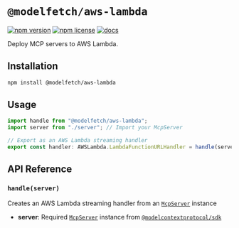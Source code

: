 # `@modelfetch/aws-lambda`

[![npm version](https://img.shields.io/npm/v/@modelfetch/aws-lambda)](https://www.npmjs.com/package/@modelfetch/aws-lambda)
[![npm license](https://img.shields.io/npm/l/@modelfetch/aws-lambda)](https://www.npmjs.com/package/@modelfetch/aws-lambda)
[![docs](https://img.shields.io/badge/docs-modelfetch.com-blue)](https://www.modelfetch.com/docs/runtime/aws-lambda)

Deploy MCP servers to AWS Lambda.

## Installation

```bash
npm install @modelfetch/aws-lambda
```

## Usage

```typescript
import handle from "@modelfetch/aws-lambda";
import server from "./server"; // Import your McpServer

// Export as an AWS Lambda streaming handler
export const handler: AWSLambda.LambdaFunctionURLHandler = handle(server);
```

## API Reference

### `handle(server)`

Creates an AWS Lambda streaming handler from an [`McpServer`](https://github.com/modelcontextprotocol/typescript-sdk?tab=readme-ov-file#server) instance

- **server**: Required [`McpServer`](https://github.com/modelcontextprotocol/typescript-sdk?tab=readme-ov-file#server) instance from [`@modelcontextprotocol/sdk`](https://github.com/modelcontextprotocol/typescript-sdk)
